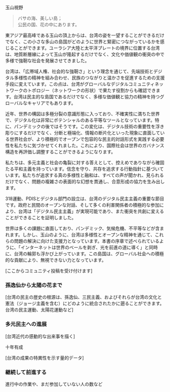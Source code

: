 玉山視野

> バサの海、美しい島；<br>
> 公民の国、花の中にあります。

東アジア最高峰である玉山の頂上からは、台湾の姿を一望することができるだけでなく、この小さな多山の島国がどのように世界と緊密につながっているかを感じることができます。ユーラシア大陸と太平洋プレートの境界に位置する台湾は、地質断層線によって玉山が隆起するだけでなく、文化や価値観の衝突の中で多様で強靭な社会を発展させてきました。

台湾は、「広帯域人権、社会的な強靭さ」という理念を通じて、先端技術とデジタル多様性の精神を組み合わせ、民族のつながりと温かさを促進するための支援手段に変えています。この点は、台湾がグローバルなデジタルコミュニティネットワークのトポロジー（ネットワークの形状）で果たす役割からも確認できます。台湾は民主的な島国であるだけでなく、多様な価値観と協力の精神を持つグローバルなキャリアでもあります。

近年、世界の構図は多極分裂の意識形態に入っており、不確実性に満ちた世界で、デジタル化は非常にポテンシャルのある平等なツールとなっています。特に、パンデミックの後ではそうです。この変化は、デジタル技術の重要性を浮き彫りにするだけでなく、分断と極端化、情報の断片化といった現象に直面している世界社会が、より積極的でオープンで包容的な民主的対話形式を実践する必要性を私たちに気づかせてくれました。これにより、国際社会は世界のガバナンス構造を再評価し調整することができるようになります。

私たちは、多元主義と社会の亀裂に対する答えとして、控えめでありながら確固たる平和主義を持っています。信念を守り、共存を追求する行動指針に基づいています。私たちが追求する真の多様性と融和は、すべての声が聞かれ、見られるだけでなく、問題の複雑さの表面的な幻想を貫通し、合意形成の協力を生み出します。

318運動、PDISとデジタル部門の設立は、台湾のデジタル民主主義の重要な節目です。政府と民間のオープンな対話、そして多くの利害関係者の積極的な参加により、台湾は「デジタル民主主義」が実現可能であり、また衝突を共創に変えることができることを証明しました。

世界は多くの課題に直面しており、パンデミック、気候危機、不平等などが含まれます。しかし、玉山のように、台湾は多様性とオープンな精神を通じて、これらの問題の解決に向けた支援力となっています。本書の序章で述べられているように、「インターネットは世界のベールを剥ぎ、光を前進の道に導く」と同時に、台湾の輪郭も浮かび上がっています。この島国は、グローバル社会への積極的な貢献により、無視できない力となっています。

[ここからコミュニティ投稿を受け付けます]

### 孫逸仙から太陽の花まで

[台湾の民主の歴史の根源は、孫逸仙、三民主義、およびそれらが台湾の文化と憲法（ジョージ主義を含む）にどのように統合されたかに遡ることができます。台湾の民主運動、太陽花運動など]

### 多元民主への進展

[台湾近代の感動的な出来事を描く]

十年有成

[台湾の成果の特異性を示す量的データ]

### 継続して前進する

進行中の作業や、まだ参加していない人の数など
